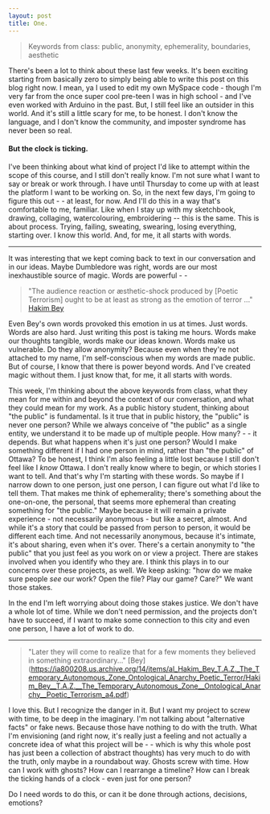```yaml
---
layout: post
title: One.
---
```


> Keywords from class: public, anonymity, ephemerality, boundaries, aesthetic

There's been a lot to think about these last few weeks. It's been exciting starting from basically zero to simply being able to write this post on this blog right now. I mean, ya I used to edit my own MySpace code - though I'm very far from the once super cool pre-teen I was in high school - and I've even worked with Arduino in the past. But, I still feel like an outsider in this world. And it's still a little scary for me, to be honest. I don't know the language, and I don't know the community, and imposter syndrome has never been so real.

#### But the clock is ticking.
I've been thinking about what kind of project I'd like to attempt within the scope of this course, and I still don't really know. I'm not sure what I want to say or break or work through. I have until Thursday to come up with at least the platform I want to be working on. So, in the next few days, I'm going to figure this out - - at least, for now. And I'll do this in a way that's comfortable to me, familiar. Like when I stay up with my sketchbook, drawing, collaging, watercolouring, embroidering -- this is the same. This is about process. Trying, failing, sweating, swearing, losing everything, starting over. I know this world. And, for me, it all starts with words.

---

It was interesting that we kept coming back to text in our conversation and in our ideas. Maybe Dumbledore was right, words are our most inexhaustible source of magic. Words are powerful - - 

> "The audience reaction or æsthetic-shock produced by [Poetic Terrorism] ought to be at least as strong as the emotion of terror ..." [Hakim Bey](https://ia800208.us.archive.org/14/items/al_Hakim_Bey_T.A.Z._The_Temporary_Autonomous_Zone_Ontological_Anarchy_Poetic_Terror/Hakim_Bey__T.A.Z.__The_Temporary_Autonomous_Zone__Ontological_Anarchy__Poetic_Terrorism_a4.pdf)

Even Bey's own words provoked this emotion in us at times. Just words. Words are also hard. Just writing this post is taking me hours. Words make our thoughts tangible, words make our ideas known. Words make us vulnerable. Do they allow anonymity? Because even when they're not attached to my name, I'm self-conscious when my words are made public. But of course, I know that there is power beyond words. And I've created magic without them. I just know that, for me, it all starts with words.

This week, I'm thinking about the above keywords from class, what they mean for me within and beyond the context of our conversation, and what they could mean for my work. As a public history student, thinking about "the public" is fundamental. Is it true that in public history, the "public" is never one person? While we always conceive of "the public" as a single entity, we understand it to be made up of multiple people. How many? - - it depends. But what happens when it's just one person? Would I make something different if I had one person in mind, rather than "the public" of Ottawa? To be honest, I think I'm also feeling a little lost because I still don't feel like I *know* Ottawa. I don't really know where to begin, or which stories I want to tell. And that's why I'm starting with these words. So maybe if I narrow down to one person, just one person, I can figure out what I'd like to tell them. That makes me think of ephemerality; there's something about the one-on-one, the personal, that seems more ephemeral than creating something for "the public." Maybe because it will remain a private experience - not necessarily anonymous - but like a secret, almost. And while it's a story that could be passed from person to person, it would be different each time. And not necessarily anonymous, because it's intimate, it's about sharing, even when it's over. There's a certain anonymity to "the public" that you just feel as you work on or view a project. There are stakes involved when you identify who they are. I think this plays in to our concerns over these projects, as well. We keep asking: "how do we make sure people *see* our work? Open the file? Play our game? Care?" We want those stakes.

In the end I'm left worrying about doing those stakes justice. We don't have a whole lot of time. While we don't need permission, and the projects don't have to succeed, if I want to make some connection to this city and even one person, I have a lot of work to do. 

---

> "Later they will come to realize that for a few moments they believed in something extraordinary..." [Bey] (https://ia800208.us.archive.org/14/items/al_Hakim_Bey_T.A.Z._The_Temporary_Autonomous_Zone_Ontological_Anarchy_Poetic_Terror/Hakim_Bey__T.A.Z.__The_Temporary_Autonomous_Zone__Ontological_Anarchy__Poetic_Terrorism_a4.pdf)

I love this. But I recognize the danger in it. But I want my project to screw with time, to be deep in the imaginary. I'm not talking about "alternative facts" or fake news. Because those have nothing to do with the truth. What I'm envisioning (and right now, it's really just a feeling and not actually a concrete idea of what this project will be - - which is why this whole post has just been a collection of abstract thoughts) has very much to do with the truth, only maybe in a roundabout way. Ghosts screw with time. How can I work with ghosts? How can I rearrange a timeline? How can I break the ticking hands of a clock - even just for one person?

Do I need words to do this, or can it be done through actions, decisions, emotions?
